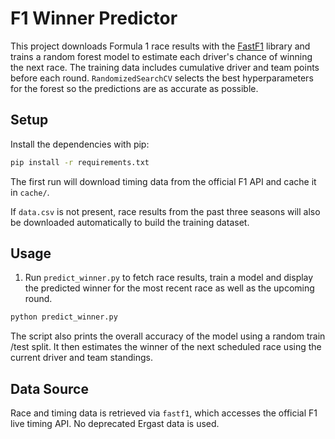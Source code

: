 # F1 Winner Predictor

This project downloads Formula 1 race results with the
[FastF1](https://github.com/theOehrly/Fast-F1) library and trains a random
forest model to estimate each driver's chance of winning the next race. The
training data includes cumulative driver and team points before each round.
`RandomizedSearchCV` selects the best hyperparameters for the forest so the
predictions are as accurate as possible.

## Setup

Install the dependencies with pip:

```bash
pip install -r requirements.txt
```

The first run will download timing data from the official F1 API and cache it in
`cache/`.

If `data.csv` is not present, race results from the past three seasons will also
be downloaded automatically to build the training dataset.

## Usage

1. Run `predict_winner.py` to fetch race results, train a model and display the
   predicted winner for the most recent race as well as the upcoming round.


```bash
python predict_winner.py
```

The script also prints the overall accuracy of the model using a random train
/test split. It then estimates the winner of the next scheduled race using the
current driver and team standings.

## Data Source

Race and timing data is retrieved via `fastf1`, which accesses the official F1
live timing API. No deprecated Ergast data is used.
